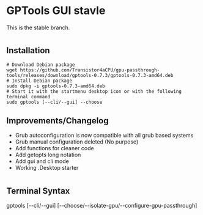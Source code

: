 # GPTools GUI stavle
This is the stable branch.
#
## Installation
```
# Download Debian package 
wget https://github.com/Transistor4aCPU/gpu-passthrough-tools/releases/download/gptools-0.7.3/gptools-0.7.3-amd64.deb
# Install Debian package 
sudo dpkg -i gptools-0.7.3-amd64.deb
# Start it with the startmenu desktop icon or with the following terminal command
sudo gptools [--cli/--gui] --choose
```
## Improvements/Changelog
* Grub autoconfiguration is now compatible with all grub based systems
* Grub manual configuration deleted (No purpose)
* Add functions for cleaner code
* Add getopts long notation
* Add gui and cli mode
* Working .Desktop starter
#
## Terminal Syntax
gptools [--cli/--gui] [--choose/--isolate-gpu/--configure-gpu-passthrough]
